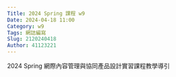 ```yaml
---
Title: 2024 Spring 課程 w9
Date: 2024-04-18 11:00
Category: w9
Tags: 網誌編寫
Slug: 2120240418
Author: 41123221
---
```


2024 Spring 網際內容管理與協同產品設計實習課程教學導引

<!-- PELICAN_END_SUMMARY -->
